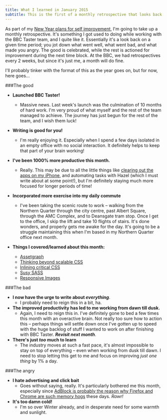 ```yaml
---
title: What I learned in January 2015
subtitle: This is the first of a monthly retrospective that looks back on the month for better or for worse.
---
```


As part of my [New Year plans for self improvement](/2014/12/Farewell-2014-hello-2015/), I'm going to take up a monthly retrospective. It's something I got used to doing while working with the BBC Taster team, and I quite like it. Essentially it's a look back on a given time period; you jot down what went well, what went bad, and what made you angry. The good is celebrated, while the rest is actioned for improvement during the next time block. At the BBC, we had retrospectives every 2 weeks, but since it's just me, a month will do fine.

<!--more-->

I'll probably tinker with the format of this as the year goes on, but for now, here goes...

###The good

- **Launched BBC Taster!**
  - Massive news. Last week's launch was the culmination of 10 months of hard work. I'm very proud of what myself and the rest of the team managed to achieve. The journey has just begun for the rest of the team, and I wish them luck!
- **Writing is good for you!**
  - I'm really enjoying it. Especially when I spend a few days isolated in an empty office with no social interaction. It definitely helps to keep that part of your brain working!
- **I've been 1000% more productive this month.**
  - Really. This may be due to all the little things like [clearing out the apps on my iPhone](), and automating tasks with Hazel (which I must write about at some point!), but I'm definitely staying much more focused for longer periods of time!
- **Incorporated more exercise into my daily commute**
  - I've been taking the scenic route to work &ndash; walking from the Northern Quarter through the city centre, past Albert Square, through the AMC Complex, and to Deansgate tram stop. Once I get to the office, I skip the lift and take 10 flights of stairs. It's done wonders, and properly gets me awake for the day. It's going to be a struggle maintaining this when I'm based in my Northern Quarter office next month.

- **Things I covered/learned about this month:**
  - [Assetgraph](https://github.com/assetgraph/assetgraph)
  - [Thinking beyond scalable CSS](http://www.thedotpost.com/2014/11/nicolas-gallagher-thinking-beyond-scalable-css)
  - [Inlining critical CSS](https://github.com/addyosmani/critical)
  - [Susy SASS](http://susy.oddbird.net/)
  - [Responsive Images](http://alistapart.com/article/responsive-images-in-practice)

###The bad

- **I now have the urge to write about *everything***.
  - I probably need to reign this in a bit, ha.
- **The improved productivity has led to me working from dawn till dusk.**
  - Again, I need to reign this in. I've definitely gone to bed a few times this month with an overactive brain. Not really too sure how to action this &ndash; perhaps things will settle down once I've gotten up to speed with the huge backlog of stuff I wanted to work on after finishing with BBC Taster. ***Revisit next month***.
- **There's just *too* much to learn**
  - The industry moves at such a fast pace, it's almost impossible to stay on top of everything &ndash; even when working from dusk till dawn. I need to stop letting this get to me and focus on improving *just one thing* by 1% a day.

###The angry

- **I hate advertising and click bait**
  - Goes without saying, really. It's particularly bothered me this month, especially since [AdBlock is probably the reason why Firefox and Chrome are such memory hogs](http://www.extremetech.com/computing/182428-ironic-iframes-adblock-plus-is-probably-the-reason-firefox-and-chrome-are-such-memory-hogs) these days. *Rawr!*
- **It's too damn cold!**
  - I'm so over Winter already, and in desperate need for some warmth and sunlight.
